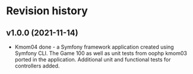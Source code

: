 Revision history
==================

v1.0.0 (2021-11-14)
-------------------
* Kmom04 done - a Symfony framework application created using Symfony CLI. The Game 100 as well as unit tests from oophp kmom03 ported in the application. Additional unit and functional tests for controllers added.
